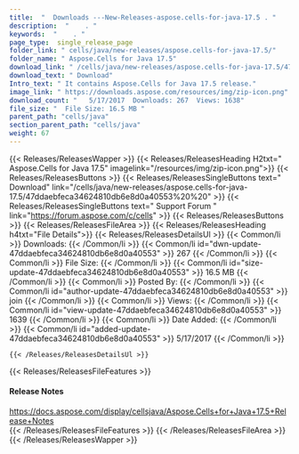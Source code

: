 ```yaml
---
title:  "  Downloads ---New-Releases-aspose.cells-for-java-17.5 . " 
description:  "    . " 
keywords:  "    . " 
page_type:  single_release_page
folder_link: " cells/java/new-releases/aspose.cells-for-java-17.5/"
folder_name: " Aspose.Cells for Java 17.5"
download_link: " /cells/java/new-releases/aspose.cells-for-java-17.5/47ddaebfeca34624810db6e8d0a40553"
download_text: " Download"
Intro_text: " It contains Aspose.Cells for Java 17.5 release."
image_link: " https://downloads.aspose.com/resources/img/zip-icon.png"
download_count: "   5/17/2017  Downloads: 267  Views: 1638"
file_size: "  File Size: 16.5 MB "
parent_path: "cells/java"
section_parent_path: "cells/java"
weight: 67 
---
```


{{< Releases/ReleasesWapper >}}
  {{< Releases/ReleasesHeading H2txt=" Aspose.Cells for Java 17.5" imagelink="/resources/img/zip-icon.png">}}
  {{< Releases/ReleasesButtons >}}
    {{< Releases/ReleasesSingleButtons text=" Download" link="/cells/java/new-releases/aspose.cells-for-java-17.5/47ddaebfeca34624810db6e8d0a40553%20%20" >}}
    {{< Releases/ReleasesSingleButtons text=" Support Forum " link="https://forum.aspose.com/c/cells" >}}
  {{< Releases/ReleasesButtons >}}
  {{< Releases/ReleasesFileArea >}}
    {{< Releases/ReleasesHeading h4txt="File Details">}}
    {{< Releases/ReleasesDetailsUl >}}
            {{< Common/li  >}} Downloads: {{< /Common/li >}} 
      {{< Common/li id="dwn-update-47ddaebfeca34624810db6e8d0a40553" >}} 267 {{< /Common/li >}} 
      {{< Common/li  >}} File Size: {{< /Common/li >}} 
      {{< Common/li id="size-update-47ddaebfeca34624810db6e8d0a40553" >}} 16.5 MB {{< /Common/li >}} 
      {{< Common/li  >}} Posted By: {{< /Common/li >}} 
      {{< Common/li id="author-update-47ddaebfeca34624810db6e8d0a40553" >}} join {{< /Common/li >}} 
      {{< Common/li  >}} Views: {{< /Common/li >}} 
      {{< Common/li id="view-update-47ddaebfeca34624810db6e8d0a40553" >}} 1639 {{< /Common/li >}} 
      {{< Common/li  >}} Date Added: {{< /Common/li >}} 
      {{< Common/li id="added-update-47ddaebfeca34624810db6e8d0a40553" >}} 5/17/2017 {{< /Common/li >}} 

    {{< /Releases/ReleasesDetailsUl >}}

  {{< Releases/ReleasesFileFeatures >}}
      <h4>Release Notes</h4><div><a href="https://docs.aspose.com/display/cellsjava/Aspose.Cells+for+Java+17.5+Release+Notes">https://docs.aspose.com/display/cellsjava/Aspose.Cells+for+Java+17.5+Release+Notes</a></div>
  {{< /Releases/ReleasesFileFeatures >}}
 {{< /Releases/ReleasesFileArea >}}
{{< /Releases/ReleasesWapper >}}



